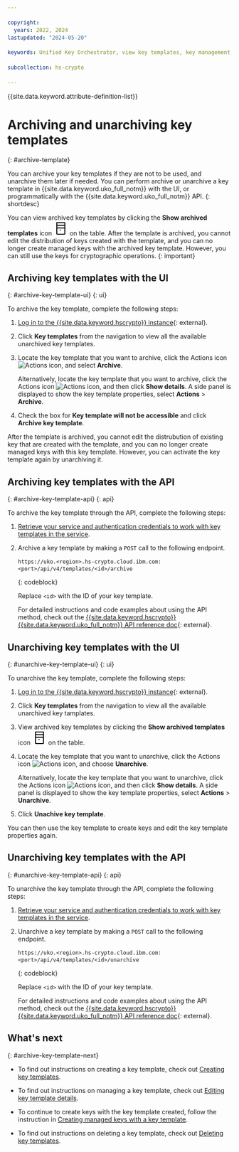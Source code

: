 ```yaml
---

copyright:
  years: 2022, 2024
lastupdated: "2024-05-20"

keywords: Unified Key Orchestrator, view key templates, key management, kms keys, UKO

subcollection: hs-crypto

---
```


{{site.data.keyword.attribute-definition-list}}




# Archiving and unarchiving key templates
{: #archive-template}

You can archive your key templates if they are not to be used, and unarchive them later if needed. You can perform archive or unarchive a key template in {{site.data.keyword.uko_full_notm}} with the UI, or programmatically with the {{site.data.keyword.uko_full_notm}} API.
{: shortdesc}

 
You can view archived key templates by clicking the **Show archived templates** icon ![Show archived templates icon](/images/archive.svg "Show archived templates") on the table. After the template is archived, you cannot edit the distribution of keys created with the template, and you can no longer create managed keys with the archived key template. However, you can still use the keys for cryptographic operations. 
 {: important}


## Archiving key templates with the UI
{: #archive-key-template-ui}
{: ui}

To archive the key template, complete the following steps:

1. [Log in to the {{site.data.keyword.hscrypto}} instance](https://cloud.ibm.com/login){: external}.
2. Click **Key templates** from the navigation to view all the available unarchived key templates.
3. Locate the key template that you want to archive, click the Actions icon ![Actions icon](../icons/action-menu-icon.svg "Actions"), and select **Archive**. 
  
   Alternatively, locate the key template that you want to archive, click the Actions icon ![Actions icon](../icons/action-menu-icon.svg "Actions"), and then click **Show details**. A side panel is displayed to show the key template properties, select **Actions** > **Archive**.

4. Check the box for **Key template will not be accessible** and click **Archive key template**.
   
After the template is archived, you cannot edit the distrubution of existing key that are created with the template, and you can no longer create managed keys with this key template. However, you can activate the key template again by unarchiving it. 


## Archiving key templates with the API
{: #archive-key-template-api}
{: api}

To archive the key template through the API, complete the following steps: 

1. [Retrieve your service and authentication credentials to work with key templates in the service](/docs/hs-crypto?topic=hs-crypto-set-up-uko-api).
   
2. Archive a key template by making a `POST` call to the following endpoint.
    
    ```
    https://uko.<region>.hs-crypto.cloud.ibm.com:<port>/api/v4/templates/<id>/archive
    
    ```
    {: codeblock}

    Replace `<id>` with the ID of your key template.

    For detailed instructions and code examples about using the API method, check out the [{{site.data.keyword.hscrypto}} {{site.data.keyword.uko_full_notm}} API reference doc](/apidocs/uko#archive-key-template){: external}.

## Unarchiving key templates with the UI
{: #unarchive-key-template-ui}
{: ui}

To unarchive the key template, complete the following steps:

1. [Log in to the {{site.data.keyword.hscrypto}} instance](https://cloud.ibm.com/login){: external}.
2. Click **Key templates** from the navigation to view all the available unarchived key tamplates.
3. View archived key templates by clicking the **Show archived templates** icon ![Show archived templates icon](/images/archive.svg "Show archived templates") on the table.
4. Locate the key template that you want to unarchive, click the Actions icon ![Actions icon](../icons/action-menu-icon.svg "Actions"), and choose **Unarchive**. 

    Alternatively, locate the key template that you want to unarchive, click the Actions icon ![Actions icon](../icons/action-menu-icon.svg "Actions"), and then click **Show details**. A side panel is displayed to show the key template properties, select **Actions** > **Unarchive**.

5. Click **Unachive key template**.

You can then use the key template to create keys and edit the key template properties again.
   

## Unarchiving key templates with the API
{: #unarchive-key-template-api}
{: api}

To unarchive the key template through the API, complete the following steps: 

1. [Retrieve your service and authentication credentials to work with key templates in the service](/docs/hs-crypto?topic=hs-crypto-set-up-uko-api).
   
2. Unarchive a key template by making a `POST` call to the following endpoint.
    
    ```
    https://uko.<region>.hs-crypto.cloud.ibm.com:<port>/api/v4/templates/<id>/unarchive
    
    ```
    {: codeblock}

    Replace `<id>` with the ID of your key template.

    
    For detailed instructions and code examples about using the API method, check out the [{{site.data.keyword.hscrypto}} {{site.data.keyword.uko_full_notm}} API reference doc](/apidocs/uko#unarchive-key-template){: external}.



## What's next
{: #archive-key-template-next}

- To find out instructions on creating a key template, check out [Creating key templates](/docs/hs-crypto?topic=hs-crypto-create-template).
  
- To find out instructions on managing a key template, check out [Editing key template details](/docs/hs-crypto?topic=hs-crypto-edit-template).

- To continue to create keys with the key template created, follow the instruction in [Creating managed keys with a key template](/docs/hs-crypto?topic=hs-crypto-create-managed-keys&interface=ui#create-managed-keys-template-ui).

- To find out instructions on deleting a key template, check out [Deleting key templates](/docs/hs-crypto?topic=hs-crypto-delete-template).





